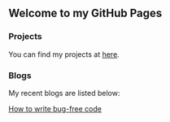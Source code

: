 ## Welcome to my GitHub Pages

### Projects
You can find my projects at [here](https://github.com/RuoxiQin).

### Blogs
My recent blogs are listed below:

[How to write bug-free code](WriteBugFreeCode.md)
